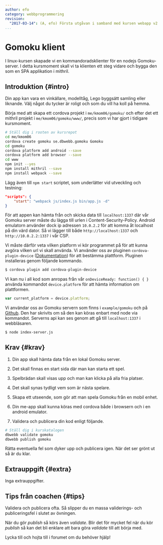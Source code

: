 ```yaml
---
author: efo
category: webbprogrammering
revision:
  "2017-03-14": (A, efo) Första utgåvan i samband med kursen webapp v2.
...
```

Gomoku klient
==================================

I linux-kursen skapade vi en kommandoradsklienter för en nodejs Gomoku-server. I detta kursmoment skall vi ta klienten ett steg vidare och bygga den som en SPA applikation i mithril.



<!--more-->



Introduktion {#intro}
-----------------------

Din app kan vara en vinkällare, modelltåg, Lego byggsätt samling eller liknande. Välj något du tycker är roligt och som du vill ha koll på hemma.

Börja med att skapa ett cordova projekt i `me/kmom06/gomoku/` och efter det ett mithril projekt i `me/kmom06/gomoku/www/`, precis som vi har gjort i tidigare kursmoment.

```bash
# Ställ dig i rooten av kursrepot
cd me/kmom06
cordova create gomoku se.dbwebb.gomoku Gomoku
cd gomoku
cordova platform add android --save
cordova platform add browser --save
cd www
npm init --yes
npm install mithril --save
npm install webpack --save
```

Lägg även till `npm start` scriptet, som underlätter vid utveckling och testning:

```json
"scripts": {
    "start": "webpack js/index.js bin/app.js -d"
}
```

För att appen kan hämta från och skicka data till `localhost:1337` där vår Gomoku server måste du lägga till urlen i Content-Security-Policy. Android emulatorn använder dock ip adressen `10.0.2.2` för att komma åt localhost på din värd dator. Så vi lägger till både `http://localhost:1337` och `http://10.0.2.2:1337` i vår CSP.

Vi måste därför veta vilken platform vi kör programmet på för att kunna avgöra vilken url vi skall använda. Vi använder oss av pluginen `cordova-plugin-device` ([Dokumentation](https://cordova.apache.org/docs/en/latest/reference/cordova-plugin-device/index.html)) för att bestämma plattform. Pluginen installeras genom följande kommando.

```bash
$ cordova plugin add cordova-plugin-device
```

Vi kan nu i all kod som anropas från vår `onDeviceReady: function() { }` använda kommandot `device.platform` för att hämta information om plattformen.

```javascript
var current_platform = device.platform;
```

Vi användar oss av Gomoku servern som finns i `example/gomoku` och på [Github](https://github.com/dbwebb-se/webapp/tree/master/example/gomoku). Den har skrivits om så den kan köras enbart med node via kommandot. Serverns api kan ses genom att gå till `localhost:1337` i webbläsaren.

```bash
$ node index-server.js
```



Krav {#krav}
-----------------------

1. Din app skall hämta data från en lokal Gomoku server.

1. Det skall finnas en start sida där man kan starta ett spel.

1. Spelbrädan skall visas upp och man kan klicka på alla fria platser.

1. Det skall synas tydligt vem som är nästa spelare.

1. Skapa ett utseende, som gör att man spela Gomoku från en mobil enhet.

1. Din me-app skall kunna köras med cordova både i browsern och i en android emulator.

1. Validera och publicera din kod enligt följande.

```bash
# Ställ dig i kurskatalogen
dbwebb validate gomoku
dbwebb publish gomoku
```

Rätta eventuella fel som dyker upp och publicera igen. När det ser grönt ut så är du klar.



Extrauppgift {#extra}
-----------------------

Inga extrauppgifter.



Tips från coachen {#tips}
-----------------------

Validera och publicera ofta. Så slipper du en massa validerings- och publiceringsfel i slutet av övningen.

När du gör *publish* så körs även *validate*. Blir det för mycket fel när du kör *publish* så kan det bli enklare att bara göra *validate* till att börja med.

Lycka till och hojta till i forumet om du behöver hjälp!
